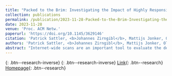```yaml
---
title: "Packed to the Brim: Investigating the Impact of Highly Responsive Prefixes on Internet-Wide Measurement Campaigns"
collection: publications
permalink: /publication/2023-11-28-Packed-to-the-Brim-Investigating-the-Impact-of-Highly-Responsive-Prefixes-on-Internet-Wide-Measurement-Campaigns
date: 2023-11-28
venue: 'Proc. ACM Netw.'
paperurl: 'https://doi.org/10.1145/3629146'
citation: 'Patrick Sattler, <b>Johannes Zirngibl</b>, Mattijs Jonker, Oliver Gasser, Georg Carle, Ralph Holz, &quot;Packed to the Brim: Investigating the Impact of Highly Responsive Prefixes on Internet-Wide Measurement Campaigns.&quot; Proc. ACM Netw., 2023.'
authors: 'Patrick Sattler, <b>Johannes Zirngibl</b>, Mattijs Jonker, Oliver Gasser, Georg Carle, Ralph Holz'
abstract: "Internet-wide scans are an important tool to evaluate the deployment of services. To enable large-scale application layer scans, a fast, stateless port scan (e.g., using ZMap) is often performed ahead of time to collect responsive targets. It is a common expectation that port scans on the entire IPv4 address space provide a relatively unbiased view as they cover the complete address space. Previous work, however, has found prefixes where all addresses share particular properties. In IPv6, aliased prefixes and fully responsive prefixes, i.e., prefixes where all addresses are responsive, are a well-known phenomenon. However, there is no such in-depth analysis for prefixes with these responsiveness patterns in IPv4.This paper delves into the underlying factors of this phenomenon in the context of IPv4 and evaluates port scans on a total of 161 ports (142 TCP & 19 UDP ports) from three different vantage points. To account for packet loss and other scanning artifacts, we propose the notion of a new category of prefixes, which we call highly responsive prefixes (HRPs). Our findings show that the share of HRPs can make up 70% of responsive addresses on selected ports. Regarding specific ports, we observe that CDNs contribute to the largest fraction of HRPs on TCP/80 and TCP/443, while TCP proxies emerge as the primary cause of HRPs on other ports. Our analysis also reveals that application layer handshakes to targets outside HRPs are, depending on the chosen service, up to three times more likely to be successful compared to handshakes with targets located in HRPs. To improve future scanning campaigns conducted by the research community, we make our study's data publicly available and provide a tool for detecting HRPs. Furthermore, we propose an approach for a more efficient, ethical, and sustainable application layer target selection. We demonstrate that our approach has the potential to reduce the number of TLS handshakes by up to 75% during an Internet-wide scan while successfully obtaining 99% of all unique certificates."
---
```

[<i class="ai ai-google-scholar"></i>](https://scholar.google.com/scholar?q=Packed+to+the+Brim:+Investigating+the+Impact+of+Highly+Responsive+Prefixes+on+Internet+Wide+Measurement+Campaigns){: .btn--research-inverse} [<i class="fas fa-file-pdf"></i>](/files/sattler2023hrps.pdf){: .btn--research-inverse} [Link](https://doi.org/10.1145/3629146){: .btn--research} [Homepage](https://hrp-stats.github.io/){: .btn--research}

